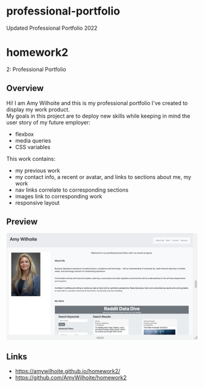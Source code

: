 # professional-portfolio
Updated Professional Portfolio 2022

# homework2
2: Professional Portfolio

## Overview

Hi! I am Amy Wilhoite and this is my professional portfolio I've created to display my work product.
<BR>
My goals in this project are to deploy new skills while keeping in mind the user story of my future employer:
<BR>
* flexbox
* media queries 
* CSS variables 

This work contains:
* my previous work
* my contact info, a recent  or avatar, and links to sections about me, my work
* nav links correlate to corresponding sections
* images link to corresponding work
* responsive layout


## Preview
![Screenshot](./assets/readme-screen.png)

## Links
* https://amywilhoite.github.io/homework2/
* https://github.com/AmyWilhoite/homework2